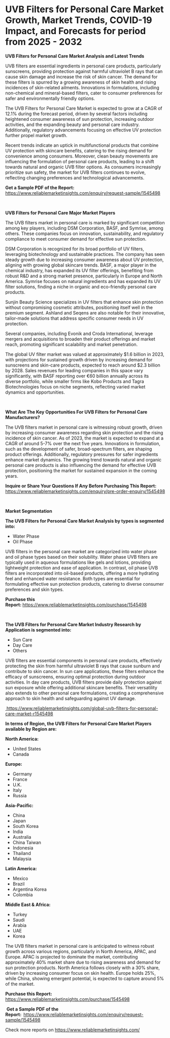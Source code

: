 <p><h1>UVB Filters for Personal Care Market Growth, Market Trends, COVID-19 Impact, and Forecasts for period from 2025 - 2032</h1></p><p><strong>UVB Filters for Personal Care Market Analysis and Latest Trends</strong></p>
<p><p>UVB filters are essential ingredients in personal care products, particularly sunscreens, providing protection against harmful ultraviolet B rays that can cause skin damage and increase the risk of skin cancer. The demand for these filters is spurred by a growing awareness of skin health and rising incidences of skin-related ailments. Innovations in formulations, including non-chemical and mineral-based filters, cater to consumer preferences for safer and environmentally friendly options. </p><p>The UVB Filters for Personal Care Market is expected to grow at a CAGR of 12.1% during the forecast period, driven by several factors including heightened consumer awareness of sun protection, increasing outdoor activities, and the expanding beauty and personal care industry. Additionally, regulatory advancements focusing on effective UV protection further propel market growth. </p><p>Recent trends indicate an uptick in multifunctional products that combine UV protection with skincare benefits, catering to the rising demand for convenience among consumers. Moreover, clean beauty movements are influencing the formulation of personal care products, leading to a shift towards natural and organic UVB filter options. As consumers increasingly prioritize sun safety, the market for UVB filters continues to evolve, reflecting changing preferences and technological advancements.</p></p>
<p><strong>Get a Sample PDF of the Report:&nbsp;</strong> <a href="https://www.reliablemarketinsights.com/enquiry/request-sample/1545498?utm_campaign=1887&utm_medium=2&utm_source=Github&utm_content=ia&utm_term=02022025&utm_id=uvb-filters-for-personal-care">https://www.reliablemarketinsights.com/enquiry/request-sample/1545498</a></p>
<p>&nbsp;</p>
<p><strong>UVB Filters for Personal Care Major Market Players</strong></p>
<p><p>The UVB filters market in personal care is marked by significant competition among key players, including DSM Corporation, BASF, and Symrise, among others. These companies focus on innovation, sustainability, and regulatory compliance to meet consumer demand for effective sun protection.</p><p>DSM Corporation is recognized for its broad portfolio of UV filters, leveraging biotechnology and sustainable practices. The company has seen steady growth due to increasing consumer awareness about UV protection, aligning with growing global skincare trends. BASF, a major player in the chemical industry, has expanded its UV filter offerings, benefiting from robust R&D and a strong market presence, particularly in Europe and North America. Symrise focuses on natural ingredients and has expanded its UV filter solutions, finding a niche in organic and eco-friendly personal care products.</p><p>Sunjin Beauty Science specializes in UV filters that enhance skin protection without compromising cosmetic attributes, positioning itself well in the premium segment. Ashland and Seqens are also notable for their innovative, tailor-made solutions that address specific consumer needs in UV protection.</p><p>Several companies, including Evonik and Croda International, leverage mergers and acquisitions to broaden their product offerings and market reach, promoting significant scalability and market penetration. </p><p>The global UV filter market was valued at approximately $1.6 billion in 2023, with projections for sustained growth driven by increasing demand for sunscreens and skin-care products, expected to reach around $2.3 billion by 2028. Sales revenues for leading companies in this space vary significantly, with BASF reporting over €60 billion annually across its diverse portfolio, while smaller firms like Kobo Products and Tagra Biotechnologies focus on niche segments, reflecting varied market dynamics and opportunities. </p></p>
<p>&nbsp;</p>
<p><strong>What Are The Key Opportunities For UVB Filters for Personal Care Manufacturers?</strong></p>
<p><p>The UVB filters market in personal care is witnessing robust growth, driven by increasing consumer awareness regarding skin protection and the rising incidence of skin cancer. As of 2023, the market is expected to expand at a CAGR of around 5-7% over the next five years. Innovations in formulation, such as the development of safer, broad-spectrum filters, are shaping product offerings. Additionally, regulatory pressures for safer ingredients enhance market dynamics. The growing trend towards natural and organic personal care products is also influencing the demand for effective UVB protection, positioning the market for sustained expansion in the coming years.</p></p>
<p><strong>Inquire or Share Your Questions If Any Before Purchasing This Report:</strong> <a href="https://www.reliablemarketinsights.com/enquiry/pre-order-enquiry/1545498?utm_campaign=1887&utm_medium=2&utm_source=Github&utm_content=ia&utm_term=02022025&utm_id=uvb-filters-for-personal-care">https://www.reliablemarketinsights.com/enquiry/pre-order-enquiry/1545498</a></p>
<p>&nbsp;</p>
<p><strong>Market Segmentation</strong></p>
<p><strong>The UVB Filters for Personal Care Market Analysis by types is segmented into:</strong></p>
<p><ul><li>Water Phase</li><li>Oil Phase</li></ul></p>
<p><p>UVB filters in the personal care market are categorized into water phase and oil phase types based on their solubility. Water phase UVB filters are typically used in aqueous formulations like gels and lotions, providing lightweight protection and ease of application. In contrast, oil phase UVB filters are incorporated into oil-based products, offering a more hydrating feel and enhanced water resistance. Both types are essential for formulating effective sun protection products, catering to diverse consumer preferences and skin types.</p></p>
<p><strong>Purchase this Report:&nbsp;</strong><a href="https://www.reliablemarketinsights.com/purchase/1545498?utm_campaign=1887&utm_medium=2&utm_source=Github&utm_content=ia&utm_term=02022025&utm_id=uvb-filters-for-personal-care">https://www.reliablemarketinsights.com/purchase/1545498</a></p>
<p>&nbsp;</p>
<p><strong>The UVB Filters for Personal Care Market Industry Research by Application is segmented into:</strong></p>
<p><ul><li>Sun Care</li><li>Day Care</li><li>Others</li></ul></p>
<p><p>UVB filters are essential components in personal care products, effectively protecting the skin from harmful ultraviolet B rays that cause sunburn and contribute to skin cancer. In sun care applications, these filters enhance the efficacy of sunscreens, ensuring optimal protection during outdoor activities. In day care products, UVB filters provide daily protection against sun exposure while offering additional skincare benefits. Their versatility also extends to other personal care formulations, creating a comprehensive approach to skin health and safeguarding against UV damage.</p></p>
<p><a href="https://www.reliablemarketinsights.com/global-uvb-filters-for-personal-care-market-r1545498?utm_campaign=1887&utm_medium=2&utm_source=Github&utm_content=ia&utm_term=02022025&utm_id=uvb-filters-for-personal-care">&nbsp;https://www.reliablemarketinsights.com/global-uvb-filters-for-personal-care-market-r1545498</a></p>
<p><strong>In terms of Region, the UVB Filters for Personal Care Market Players available by Region are:</strong></p>
<p>
    <p> <strong> North America: </strong>
        <ul>
            <li>United States</li>
            <li>Canada</li>
        </ul>
        </p> 
    <p> <strong> Europe: </strong>
        <ul>
            <li>Germany</li>
            <li>France</li>
            <li>U.K.</li>
            <li>Italy</li>
            <li>Russia</li>
        </ul>
        </p> 
    <p> <strong> Asia-Pacific: </strong>
        <ul>
            <li>China</li>
            <li>Japan</li>
            <li>South Korea</li>
            <li>India</li>
            <li>Australia</li>
            <li>China Taiwan</li>
            <li>Indonesia</li>
            <li>Thailand</li>
            <li>Malaysia</li>
        </ul>
        </p> 
    <p> <strong> Latin America: </strong>
        <ul>
            <li>Mexico</li>
            <li>Brazil</li>
            <li>Argentina Korea</li>
            <li>Colombia</li>
        </ul>
        </p> 
    <p> <strong> Middle East & Africa: </strong>
        <ul>
            <li>Turkey</li>
            <li>Saudi</li>
            <li>Arabia</li>
            <li>UAE</li>
            <li>Korea</li>
        </ul>
    </p>
    </p>
<p><p>The UVB filters market in personal care is anticipated to witness robust growth across various regions, particularly in North America, APAC, and Europe. APAC is projected to dominate the market, contributing approximately 40% market share due to rising awareness and demand for sun protection products. North America follows closely with a 30% share, driven by increasing consumer focus on skin health. Europe holds 25%, while China, showing emergent potential, is expected to capture around 5% of the market.</p></p>
<p><strong>Purchase this Report: </strong><a href="https://www.reliablemarketinsights.com/purchase/1545498?utm_campaign=1887&utm_medium=2&utm_source=Github&utm_content=ia&utm_term=02022025&utm_id=uvb-filters-for-personal-care">https://www.reliablemarketinsights.com/purchase/1545498</a></p>
<p>&nbsp;<strong>Get a Sample PDF of the Report:&nbsp;&nbsp;</strong><a href="https://www.reliablemarketinsights.com/enquiry/request-sample/1545498?utm_campaign=1887&utm_medium=2&utm_source=Github&utm_content=ia&utm_term=02022025&utm_id=uvb-filters-for-personal-care">https://www.reliablemarketinsights.com/enquiry/request-sample/1545498</a></p>
<p><strong></strong></p>
<p>Check more reports on <a href="https://www.reliablemarketinsights.com/?utm_campaign=1887&utm_medium=2&utm_source=Github&utm_content=ia&utm_term=02022025&utm_id=uvb-filters-for-personal-care">https://www.reliablemarketinsights.com/</a></p>